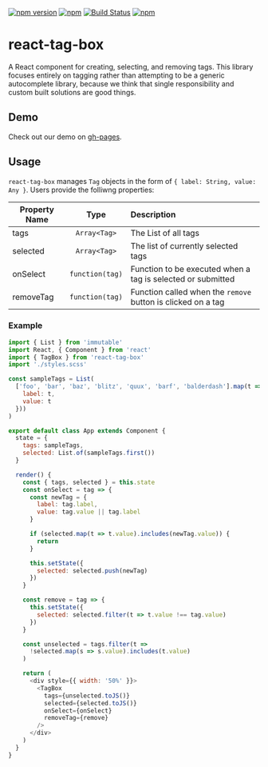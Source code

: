 [![npm version](https://badge.fury.io/js/react-tag-box.svg)](https://badge.fury.io/js/react-tag-box)
[![npm](https://img.shields.io/npm/dm/react-tag-box.svg)](https://www.npmjs.com/package/react-tag-box)
[![Build Status](https://travis-ci.org/sslotsky/react-tag-box.svg?branch=master)](https://travis-ci.org/sslotsky/react-tag-box)
[![npm](https://img.shields.io/npm/l/express.svg)](https://github.com/sslotsky/react-tag-box)

# react-tag-box

A React component for creating, selecting, and removing tags. This library focuses entirely on tagging rather than attempting to be a generic autocomplete library, because
we think that single responsibility and custom built solutions are good things. 

## Demo

Check out our demo on [gh-pages](https://sslotsky.github.io/react-tag-box/).

## Usage

`react-tag-box` manages `Tag` objects in the form of `{ label: String, value: Any }`. Users provide the folliwng properties:

Property Name | Type | Description
---|:---:|:---
tags | `Array<Tag>` | The List of all tags
selected | `Array<Tag>` | The list of currently selected tags
onSelect | `function(tag)` | Function to be executed when a tag is selected or submitted
removeTag | `function(tag)` | Function called when the `remove` button is clicked on a tag

### Example

```javascript
import { List } from 'immutable'
import React, { Component } from 'react'
import { TagBox } from 'react-tag-box'
import './styles.scss'

const sampleTags = List(
  ['foo', 'bar', 'baz', 'blitz', 'quux', 'barf', 'balderdash'].map(t => ({
    label: t,
    value: t
  }))
)

export default class App extends Component {
  state = {
    tags: sampleTags,
    selected: List.of(sampleTags.first())
  }

  render() {
    const { tags, selected } = this.state
    const onSelect = tag => {
      const newTag = {
        label: tag.label,
        value: tag.value || tag.label
      }

      if (selected.map(t => t.value).includes(newTag.value)) {
        return
      }

      this.setState({
        selected: selected.push(newTag)
      })
    }

    const remove = tag => {
      this.setState({
        selected: selected.filter(t => t.value !== tag.value)
      })
    }

    const unselected = tags.filter(t =>
      !selected.map(s => s.value).includes(t.value)
    )

    return (
      <div style={{ width: '50%' }}>
        <TagBox
          tags={unselected.toJS()}
          selected={selected.toJS()}
          onSelect={onSelect}
          removeTag={remove}
        />
      </div>
    )
  }
}
```
